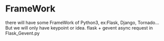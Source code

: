 # FrameWork
there will have some FrameWork of Python3, ex:Flask, Django, Tornado... But we will only have keypoint or idea.
flask + gevent async request in Flask_Gevent.py
